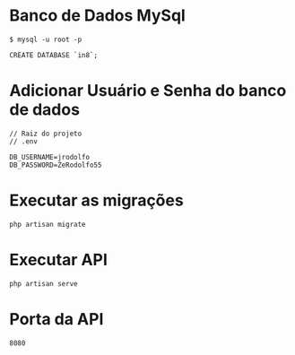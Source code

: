 # Banco de Dados MySql


```
$ mysql -u root -p

CREATE DATABASE `in8`;
```

# Adicionar Usuário e Senha do banco de dados

```
// Raiz do projeto
// .env

DB_USERNAME=jrodolfo
DB_PASSWORD=ZeRodolfo55
```

# Executar as migrações

```
php artisan migrate
```

# Executar API
```
php artisan serve
```

# Porta da API

```
8080
```
